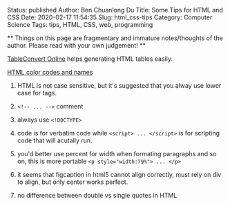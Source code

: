 Status: published
Author: Ben Chuanlong Du
Title: Some Tips for HTML and CSS
Date: 2020-02-17 11:54:35
Slug: html_css-tips
Category: Computer Science
Tags: tips, HTML, CSS, web, programming

**
Things on this page are fragmentary and immature notes/thoughts of the author. 
Please read with your own judgement!
**
 
[TableConvert Online](https://tableconvert.com/)
helps generating HTML tables easily.

[HTML color codes and names](https://www.computerhope.com/htmcolor.htm)

1. HTML is not case sensitive, 
    but it's suggested that you alway use lower case for tags.

1. `<!-- ... -->` comment 

2. always use `<!DOCTYPE>`


1. code is for verbatim code while `<script> ... </script>` 
    is for scripting code that will acutally run.

3. you'd better use percent for width when formating paragraphs and so on, 
    this is more portable `<p style="width:79%"> ... </p>`

1. it seems that figcaption in html5 cannot align correctly, must rely on div to align, 
    but only center works perfect.

4. no difference between double vs single quotes in HTML
